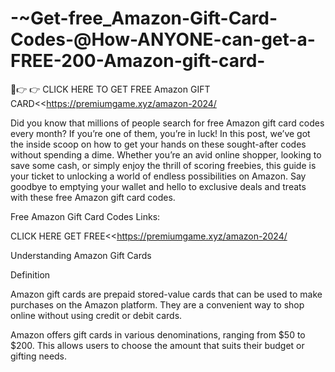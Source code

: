 # -~Get-free_Amazon-Gift-Card-Codes-@How-ANYONE-can-get-a-FREE-200-Amazon-gift-card-

🔴👉 👉 CLICK HERE TO GET FREE Amazon GIFT CARD<<https://premiumgame.xyz/amazon-2024/

Did you know that millions of people search for free Amazon gift card codes every month? If you’re one of them, you’re in luck! In this post, we’ve got the inside scoop on how to get your hands on these sought-after codes without spending a dime. Whether you’re an avid online shopper, looking to save some cash, or simply enjoy the thrill of scoring freebies, this guide is your ticket to unlocking a world of endless possibilities on Amazon. Say goodbye to emptying your wallet and hello to exclusive deals and treats with these free Amazon gift card codes.

Free Amazon Gift Card Codes Links:

CLICK HERE GET FREE<<https://premiumgame.xyz/amazon-2024/

Understanding Amazon Gift Cards

Definition

Amazon gift cards are prepaid stored-value cards that can be used to make purchases on the Amazon platform. They are a convenient way to shop online without using credit or debit cards.

Amazon offers gift cards in various denominations, ranging from $50 to $200. This allows users to choose the amount that suits their budget or gifting needs.
